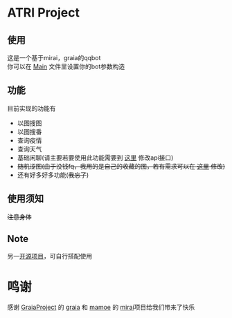 # ATRI Project
## 使用
这是一个基于mirai，graia的qqbot  
你可以在 [Main](https://github.com/ShiroDoMain/ATRIProject-qqbot/blob/master/Main.py) 文件里设置你的bot参数构造  
## 功能
目前实现的功能有
- 以图搜图  
- 以图搜番  
- 查询疫情
- 查询天气 
- 基础闲聊(请主要若要使用此功能需要到 [这里](https://github.com/ShiroDoMain/ATRIProject-qqbot/blob/master/util/StaticText.py) 修改api接口)
- ~~随机涩图(由于没钱fq，我用的是自己的收藏的图，若有需求可以在 [这里](https://github.com/ShiroDoMain/ATRIProject-qqbot/blob/master/util/__init__.py) 修改)~~  
- 还有好多好多功能(~~我忘了~~)
## 使用须知  
~~注意身体~~

## Note
另一[开源项目](https://github.com/ShiroDoMain/TimeBot)，可自行搭配使用

# 鸣谢
感谢 [GraiaProject](https://github.com/GraiaProject) 的 [graia](https://github.com/GraiaProject/Application) 和 [mamoe](https://github.com/mamoe) 的 [mirai](https://github.com/mamoe/mirai)项目给我们带来了快乐

